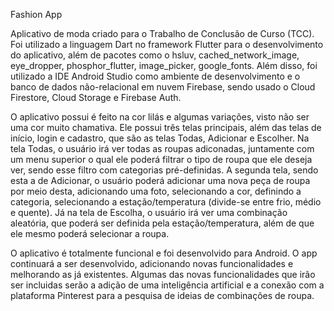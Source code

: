 Fashion App

Aplicativo de moda criado para o Trabalho de Conclusão de Curso (TCC). Foi utilizado a linguagem Dart no framework
Flutter para o desenvolvimento do aplicativo, além de pacotes como o hsluv, cached_network_image, eye_dropper,
phosphor_flutter, image_picker, google_fonts. Além disso, foi utilizado a IDE Android Studio como ambiente de
desenvolvimento e o banco de dados não-relacional em nuvem Firebase, sendo usado o Cloud Firestore, Cloud Storage e Firebase Auth.

O aplicativo possui é feito na cor lilás e algumas variações, visto não ser uma cor muito chamativa. Ele possui três telas principais, além das
telas de início, login e cadastro, que são as telas Todas, Adicionar e Escolher. Na tela Todas, o usuário irá ver todas as roupas adiconadas,
juntamente com um menu superior o qual ele poderá filtrar o tipo de roupa que ele deseja ver, sendo esse filtro com categorias pré-definidas.
A segunda tela, sendo esta a de Adicionar, o usuário poderá adicionar uma nova peça de roupa por meio desta, adicionando uma foto, selecionando
a cor, definindo a categoria, selecionando a estação/temperatura (divide-se entre frio, médio e quente). Já na tela de Escolha, o usuário irá
ver uma combinação aleatória, que poderá ser definida pela estação/temperatura, além de que ele mesmo poderá selecionar a roupa.

O aplicativo é totalmente funcional e foi desenvolvido para Android. O app continuará a ser desenvolvido, adicionando novas funcionalidades e 
melhorando as já existentes. Algumas das novas funcionalidades que irão ser incluidas serão a adição de uma inteligência artificial e a conexão
com a plataforma Pinterest para a pesquisa de ideias de combinações de roupa.

